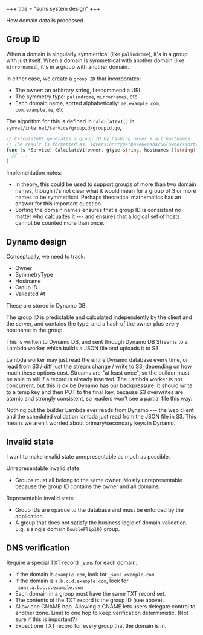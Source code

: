 +++
title = "suns system design"
+++

How domain data is processed.

## Group ID

When a domain is singularly symmetrical (like `palindrome`),
it's in a group with just itself.
When a domain is symmetrical with another domain (like `mirrornames`),
it's in a group with another domain.

In either case, we create a `group ID` that incorporates:

* The owner: an arbitrary string, I recommend a URL
* The symmetry type: `palindrome`, `mirrornames`, etc
* Each domain name, sorted alphabetically: `me.example.com`, `com.example.me`, etc

The algorithm for this is defined in `CalculateV1()` in `symval/internal/service/groupid/groupid.go`,

```go
// CalculateV1 generates a group ID by hashing owner + all hostnames
// The result is formatted as: idversion:type:base64(sha256(owner+sort(hostnames))).
func (s *Service) CalculateV1(owner, gtype string, hostnames []string) (string, error) {
  // ...
}
```

Implementation notes:

* In theory, this could be used to support groups of more than two domain names,
  though it's not clear what it would mean for a group of 3 or more names to be symmetrical.
  Perhaps theoretical mathematics has an answer for this important question.
* Sorting the domain names ensures that a group ID is consistent no matter who calcualtes it ---
  and ensures that a logical set of hosts cannot be counted more than once.

## Dynamo design

Conceptually, we need to track:

* Owner
* SymmetryType
* Hostname
* Group ID
* Validated At

These are stored in Dynamo DB.

The group ID is predictable and calculated independently by the client and the server,
and contains the type, and a hash of the owner plus every hostname in the group.

This is written to Dynamo DB,
and sent through Dynamo DB Streams to a Lambda worker
which builds a JSON file and uploads it to S3.

Lambda worker may just read the entire Dynamo database every time,
or read from S3 / diff just the stream change / write to S3,
depending on how much these options cost.
Streams are "at least once", so the builder must be able to tell if a record is already inserted.
The Lambda worker is not concurrent,
but this is ok be Dynamo has our backpressure.
It should write to a temp key and then PUT to the final key, because S3 overwrites are atomic and strongly consistent,
so readers won't see a partial file this way.

Nothing but the builder Lambda ever reads from Dynamo ---
the web client and the scheduled validation lambda just read from the JSON file in S3.
This means we aren't worried about primary/secondary keys in Dynamo.

## Invalid state

I want to make invalid state unrepresentable as much as possible.

Unrepresentable invalid state:

* Groups must all belong to the same owner.
  Mostly unrepresentable because the group ID contains the owner and all domains.

Representable invalid state

* Group IDs are opaque to the database and must be enforced by the application.
* A group that does not satisfy the business logic of domain validation.
  E.g. a single domain `DoubleFlip180` group.

## DNS verification

Require a special TXT record `_suns` for each domain.

* If the domain is `example.com`, look for `_suns.example.com`
* If the domain is `a.b.c.d.example.com`, look for `_suns.a.b.c.d.example.com`
* Each domain in a group must have the same TXT record set.
* The contents of the TXT record is the group ID (see above).
* Allow one CNAME hop.
  Allowing a CNAME lets users delegate control to another zone.
  Limit to one hop to keep verification deterministic.
  (Not sure if this is important?)
* Expect one TXT record for every group that the domain is in.
